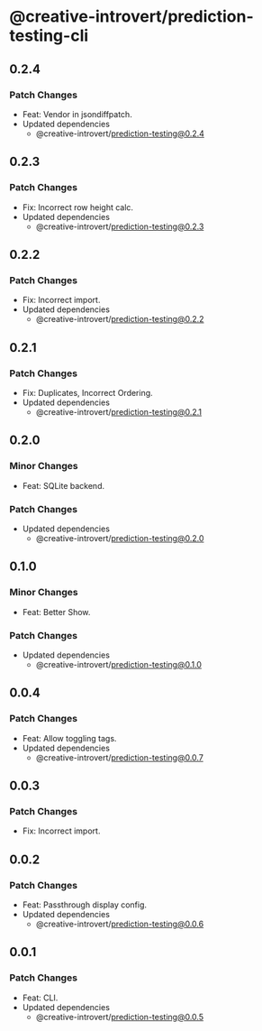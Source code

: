# @creative-introvert/prediction-testing-cli

## 0.2.4

### Patch Changes

- Feat: Vendor in jsondiffpatch.
- Updated dependencies
  - @creative-introvert/prediction-testing@0.2.4

## 0.2.3

### Patch Changes

- Fix: Incorrect row height calc.
- Updated dependencies
  - @creative-introvert/prediction-testing@0.2.3

## 0.2.2

### Patch Changes

- Fix: Incorrect import.
- Updated dependencies
  - @creative-introvert/prediction-testing@0.2.2

## 0.2.1

### Patch Changes

- Fix: Duplicates, Incorrect Ordering.
- Updated dependencies
  - @creative-introvert/prediction-testing@0.2.1

## 0.2.0

### Minor Changes

- Feat: SQLite backend.

### Patch Changes

- Updated dependencies
  - @creative-introvert/prediction-testing@0.2.0

## 0.1.0

### Minor Changes

- Feat: Better Show.

### Patch Changes

- Updated dependencies
  - @creative-introvert/prediction-testing@0.1.0

## 0.0.4

### Patch Changes

- Feat: Allow toggling tags.
- Updated dependencies
  - @creative-introvert/prediction-testing@0.0.7

## 0.0.3

### Patch Changes

- Fix: Incorrect import.

## 0.0.2

### Patch Changes

- Feat: Passthrough display config.
- Updated dependencies
  - @creative-introvert/prediction-testing@0.0.6

## 0.0.1

### Patch Changes

- Feat: CLI.
- Updated dependencies
  - @creative-introvert/prediction-testing@0.0.5
